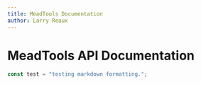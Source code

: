 ```yaml
---
title: MeadTools Documentation
author: Larry Reaux
---
```


# MeadTools API Documentation

```ts
const test = "testing markdown formatting.";
```
